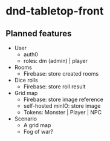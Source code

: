 # dnd-tabletop-front

## Planned features

- User
  - auth0
  - roles: dm (admin) | player
- Rooms
  - Firebase: store created rooms
- Dice rolls
  - Firebase: store roll result
- Grid map
  - Firebase: store image reference
  - self-hosted minIO: store image
  - Tokens: Monster | Player | NPC
- Scenario
  - A grid map
  - Fog of war?
